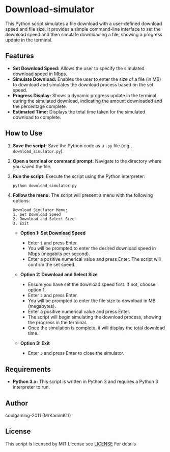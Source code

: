 # Download-simulator

This Python script simulates a file download with a user-defined download speed and file size. It provides a simple command-line interface to set the download speed and then simulate downloading a file, showing a progress update in the terminal.

## Features

* **Set Download Speed:** Allows the user to specify the simulated download speed in Mbps.
* **Simulate Download:** Enables the user to enter the size of a file (in MB) to download and simulates the download process based on the set speed.
* **Progress Display:** Shows a dynamic progress update in the terminal during the simulated download, indicating the amount downloaded and the percentage complete.
* **Estimated Time:** Displays the total time taken for the simulated download to complete.

## How to Use

1.  **Save the script:** Save the Python code as a `.py` file (e.g., `download_simulator.py`).

2.  **Open a terminal or command prompt:** Navigate to the directory where you saved the file.

3.  **Run the script:** Execute the script using the Python interpreter:
    ```bash
    python download_simulator.py
    ```

4.  **Follow the menu:** The script will present a menu with the following options:
    ```
    Download Simulator Menu:
    1. Set Download Speed
    2. Download and Select Size
    3. Exit
    ```

    * **Option 1: Set Download Speed**
        * Enter `1` and press Enter.
        * You will be prompted to enter the desired download speed in Mbps (megabits per second).
        * Enter a positive numerical value and press Enter. The script will confirm the set speed.

    * **Option 2: Download and Select Size**
        * Ensure you have set the download speed first. If not, choose option 1.
        * Enter `2` and press Enter.
        * You will be prompted to enter the file size to download in MB (megabytes).
        * Enter a positive numerical value and press Enter.
        * The script will begin simulating the download process, showing the progress in the terminal.
        * Once the simulation is complete, it will display the total download time.

    * **Option 3: Exit**
        * Enter `3` and press Enter to close the simulator.

## Requirements

* **Python 3.x:** This script is written in Python 3 and requires a Python 3 interpreter to run.

## Author

coolgaming-2011 (MrKaminK11)

## License

This script is licensed by MIT License
see [LICENSE](LICENSE) For details
